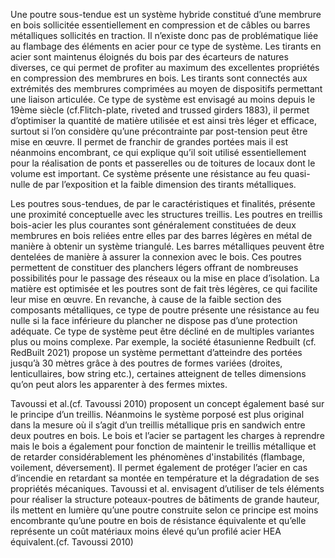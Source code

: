 Une poutre sous-tendue est un système hybride constitué d’une membrure en bois sollicitée essentiellement en compression et de câbles ou barres métalliques sollicités en traction. Il n’existe donc pas de problématique liée au flambage des éléments en acier pour ce type de système. Les tirants en acier sont maintenus éloignés du bois par des écarteurs de natures diverses, ce qui permet de profiter au maximum des excellentes propriétés en compression des membrures en bois. Les tirants sont connectés aux extrémités des membrures comprimées au moyen de dispositifs permettant une liaison articulée. Ce type de système est envisagé au moins depuis le 19ème siècle (cf.Flitch-plate, riveted and trussed girders 1883), il permet d’optimiser la quantité de matière utilisée et est ainsi très léger et efficace, surtout si l’on considère qu’une précontrainte par post-tension peut être mise en œuvre. Il permet de franchir de grandes portées mais il est néanmoins encombrant, ce qui explique qu’il soit utilisé essentiellement pour la réalisation de ponts et passerelles ou de toitures de locaux dont le volume est important. Ce système présente une résistance au feu quasi-nulle de par l’exposition et la faible dimension des tirants métalliques.

Les poutres sous-tendues, de par le caractéristiques et finalités, présente une proximité conceptuelle avec les structures treillis. Les poutres en treillis bois-acier les plus courantes sont généralement constituées de deux membrures en bois reliées entre elles par des barres légères en métal de manière à obtenir un système triangulé. Les barres métalliques peuvent être dentelées de manière à assurer la connexion avec le bois. Ces poutres permettent de constituer des planchers légers offrant de nombreuses possibilités pour le passage des réseaux ou la mise en place d’isolation. La matière est optimisée et les poutres sont de fait très légères, ce qui facilite leur mise en œuvre. En revanche, à cause de la faible section des composants métalliques, ce type de poutre présente une résistance au feu nulle si la face inférieure du plancher ne dispose pas d’une protection adéquate. Ce type de système peut être décliné en de multiples variantes plus ou moins complexe. Par exemple, la société étasunienne Redbuilt (cf. RedBuilt 2021) propose un système permettant d’atteindre des portées jusqu’à 30 mètres grâce à des poutres de formes variées (droites, lenticullaires, bow string etc.), certaines atteignent de telles dimensions qu’on peut alors les apparenter à des fermes mixtes.

Tavoussi et al.(cf. Tavoussi 2010) proposent un concept également basé sur le principe d’un treillis. Néanmoins le système porposé est plus original dans la mesure où il s’agit d’un treillis métallique  pris en sandwich entre deux poutres en bois.  Le bois et l’acier se partagent les charges à reprendre mais le bois a également pour fonction de maintenir le treillis métallique et de retarder considérablement les phénomènes d'instabilités (flambage, voilement, déversement). Il permet également de protéger l’acier en cas d’incendie en retardant sa montée en température et la dégradation de ses propriétés mécaniques. Tavoussi et al. envisagent d’utiliser de tels éléments pour réaliser la structure poteaux-poutres de bâtiments de grande hauteur, ils mettent en lumière qu’une poutre construite selon ce principe est moins encombrante qu’une poutre en bois de résistance équivalente et qu’elle représente un coût matériaux moins élevé qu’un profilé acier HEA équivalent.(cf. Tavoussi 2010)

